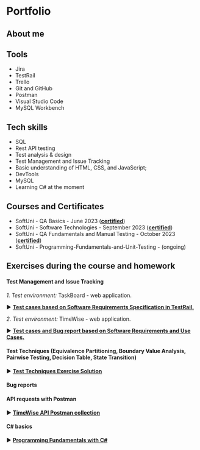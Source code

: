 # Portfolio

## About me

## Tools 
* Jira
* TestRail
* Trello
* Git and GitHub
* Postman
* Visual Studio Code
* MySQL Workbench


## Tech skills
* SQL
* Rest API testing
* Test analysis & design
* Test Management and Issue Tracking
* Basic understanding of HTML, CSS, and JavaScript;
* DevTools
* MySQL
* Learning C# at the moment

## Courses and Certificates
* SoftUni - QA Basics - June 2023 (<a href="https://softuni.bg/certificates/details/177434/2d1ee2e3" target="_blank"><b>certified</b></a>)
* SoftUni - Software Technologies - September 2023 (<a href="https://softuni.bg/certificates/details/200719/4a779839"><b>certified</b></a>)
* SoftUni - QA Fundamentals and Manual Testing - October 2023 (<a href="https://softuni.bg/certificates/details/191773/79caa0c1" target="_blank"><b>certified</b></a>)
* SoftUni - Programming-Fundamentals-and-Unit-Testing - (ongoing)
  

## Exercises during the course and homework 
#### Test Management and Issue Tracking
*1. Test environment:* TaskBoard - web application.

  :arrow_forward: <a href="https://docs.google.com/spreadsheets/d/1CVZMttH8TyY19V9aop1ktrSvcpVCSERQ7jLr3dM9_80/edit?usp=sharing" target="_blank"><b>Test cases based on Software Requirements Specification in TestRail.</b></a>

*2. Test environment:* TimeWise - web application.

:arrow_forward: <a href="https://docs.google.com/spreadsheets/d/1NIFySyAS5jBQoeWDkj3XdwInfrzzsBmLjPYBg6lWvTQ/edit?usp=sharing" target="_blank"><b>Test cases and Bug report based on Software Requirements and Use Cases.</b></a>

#### Test Techniques (Equivalence Partitioning, Boundary Value Analysis, Pairwise Testing, Decision Table, State Transition)

:arrow_forward: <a href="https://docs.google.com/spreadsheets/d/1x4Faka2gSz_M0Zv1cYrAsXh09vbgxd6S4LzmO-AvWxc/edit?usp=sharing" target="_blank"><b>Test Techniques Exercise Solution</b></a>

#### Bug reports

#### API requests with Postman
:arrow_forward: <a href="TimeWise API.postman_collection.json" target="_blank"><b>TimeWise API Postman collection</b></a>

#### C# basics
:arrow_forward: <a href="https://github.com/assyav/SoftUni-Course-Programming-Fundamentals-with-CSharp-and-Unit-Testing" target="_blank"><b>Programming Fundamentals with C#</b></a>

